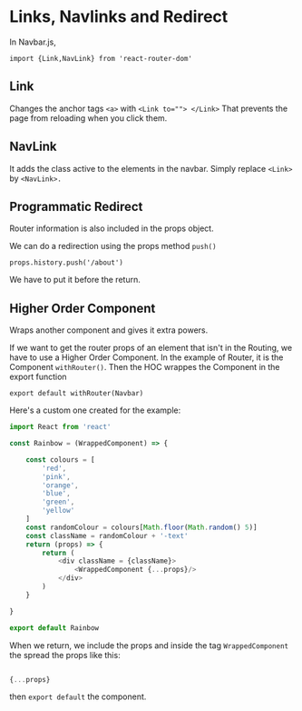 # Links, Navlinks and Redirect

In Navbar.js,

`import {Link,NavLink} from 'react-router-dom'`

## Link

Changes the anchor tags `<a>` with `<Link to=""> </Link>`
That prevents the page from reloading when you click them.

## NavLink

It adds the class active to the elements in the navbar.
Simply replace `<Link>` by `<NavLink>.`

## Programmatic Redirect

Router information is also included in the props object.

We can do a redirection using the props method `push()`

`props.history.push('/about')`

We have to put it before the return.

## Higher Order Component

Wraps another component and gives it extra powers.

If we want to get the router props of an element that isn't in the Routing, we have to use a Higher Order Component.
In the example of Router, it is the Component `withRouter()`.
Then the HOC wrappes the Component in the export function

`export default withRouter(Navbar)`

Here's a custom one created for the example:

```js
import React from 'react'

const Rainbow = (WrappedComponent) => {

    const colours = [
        'red',
        'pink',
        'orange',
        'blue',
        'green',
        'yellow'
    ]
    const randomColour = colours[Math.floor(Math.random() 5)]
    const className = randomColour + '-text'
    return (props) => {
        return (
            <div className = {className}>
                <WrappedComponent {...props}/>
            </div>
        )
    }

}

export default Rainbow
```

When we return, we include the props and inside the tag `WrappedComponent` the spread the props like this:

```js

{...props}
```

then `export default` the component.
